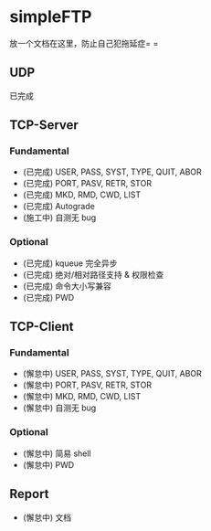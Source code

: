 # simpleFTP

放一个文档在这里，防止自己犯拖延症= =

## UDP
已完成

## TCP-Server

### Fundamental

- (已完成) USER, PASS, SYST, TYPE, QUIT, ABOR 
- (已完成) PORT, PASV, RETR, STOR
- (已完成) MKD, RMD, CWD, LIST
- (已完成) Autograde 
- (施工中) 自测无 bug

### Optional

- (已完成) kqueue 完全异步 
- (已完成) 绝对/相对路径支持 & 权限检查
- (已完成) 命令大小写兼容
- (已完成) PWD

## TCP-Client

### Fundamental

- (懈怠中) USER, PASS, SYST, TYPE, QUIT, ABOR
- (懈怠中) PORT, PASV, RETR, STOR
- (懈怠中) MKD, RMD, CWD, LIST
- (懈怠中) 自测无 bug

### Optional

- (懈怠中) 简易 shell
- (懈怠中) PWD

## Report

- (懈怠中) 文档
